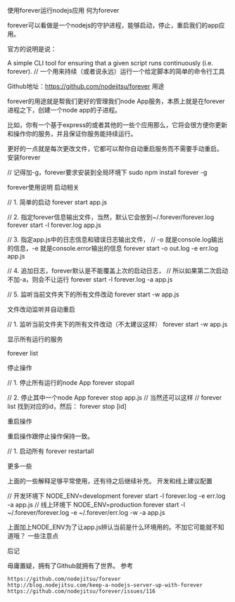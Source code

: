 使用forever运行nodejs应用
何为forever

forever可以看做是一个nodejs的守护进程，能够启动，停止，重启我们的app应用。

官方的说明是说：

A simple CLI tool for ensuring that a given script runs continuously (i.e. forever).
// 一个用来持续（或者说永远）运行一个给定脚本的简单的命令行工具

Github地址：https://github.com/nodejitsu/forever
用途

forever的用途就是帮我们更好的管理我们node App服务，本质上就是在forever进程之下，创建一个node app的子进程。

比如，你有一个基于express的或者其他的一些个应用那么，它将会很方便你更新和操作你的服务，并且保证你服务能持续运行。

更好的一点就是每次更改文件，它都可以帮你自动重启服务而不需要手动重启。
安装forever

// 记得加-g，forever要求安装到全局环境下
sudo npm install forever -g

forever使用说明
启动相关

// 1. 简单的启动
forever start app.js

// 2. 指定forever信息输出文件，当然，默认它会放到~/.forever/forever.log
forever start -l forever.log app.js

// 3. 指定app.js中的日志信息和错误日志输出文件，
//  -o 就是console.log输出的信息，-e 就是console.error输出的信息
forever start -o out.log -e err.log app.js

// 4. 追加日志，forever默认是不能覆盖上次的启动日志，
//  所以如果第二次启动不加-a，则会不让运行
forever start -l forever.log -a app.js

// 5. 监听当前文件夹下的所有文件改动
forever start -w app.js

文件改动监听并自动重启

// 1. 监听当前文件夹下的所有文件改动（不太建议这样）
forever start -w app.js

显示所有运行的服务

forever list

停止操作

// 1. 停止所有运行的node App
forever stopall

// 2. 停止其中一个node App
forever stop app.js
// 当然还可以这样
// forever list 找到对应的id，然后：
forever stop [id]

重启操作

重启操作跟停止操作保持一致。

// 1. 启动所有
forever restartall

更多一些

上面的一些解释足够平常使用，还有待之后继续补充。
开发和线上建议配置

// 开发环境下
NODE_ENV=development forever start -l forever.log -e err.log -a app.js
// 线上环境下
NODE_ENV=production forever start -l ~/.forever/forever.log -e ~/.forever/err.log -w -a app.js

上面加上NODE_ENV为了让app.js辨认当前是什么环境用的。不加它可能就不知道哦？
一些注意点


后记

毋庸置疑，拥有了Github就拥有了世界。
参考

    https://github.com/nodejitsu/forever
    http://blog.nodejitsu.com/keep-a-nodejs-server-up-with-forever
    https://github.com/nodejitsu/forever/issues/116




